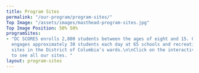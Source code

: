 ```yaml
---
title: Program Sites
permalink: "/our-program/program-sites/"
Top Image: "/assets/images/masthead-program-sites.jpg"
Top Image Position: 50% 50%
programSites:
- "DC SCORES enrolls 2,800 students between the ages of eight and 15. Our program
  engages approximately 30 students each day at 65 schools and recreation center-based
  sites in the District of Columbia’s wards.\n\nClick on the interactive map below
  to see all our sites. "
layout: program-sites
---
```


